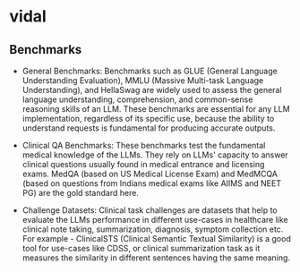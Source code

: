 # vidal

## Benchmarks 

* General Benchmarks: Benchmarks such as GLUE (General Language Understanding Evaluation), MMLU (Massive Multi-task Language Understanding), and HellaSwag are widely used to assess the general language understanding, comprehension, and common-sense reasoning skills of an LLM. These benchmarks are essential for any LLM implementation, regardless of its specific use, because the ability to understand requests is fundamental for producing accurate outputs.
  
* Clinical QA Benchmarks: These benchmarks test the fundamental medical knowledge of the LLMs. They rely on LLMs' capacity to answer clinical questions usually found in medical entrance and licensing exams. MedQA (based on US Medical License Exam) and MedMCQA (based on questions from Indians medical exams like AIIMS and NEET PG) are the gold standard here.
  
* Challenge Datasets: Clinical task challenges are datasets that help to evaluate the LLMs performance in different use-cases in healthcare like clinical note taking, summarization, diagnosis, symptom collection etc.  For example - ClinicalSTS (Clinical Semantic Textual Similarity) is a good tool for use-cases like CDSS, or clinical summarization task as it measures the similarity in different sentences having the same meaning.
